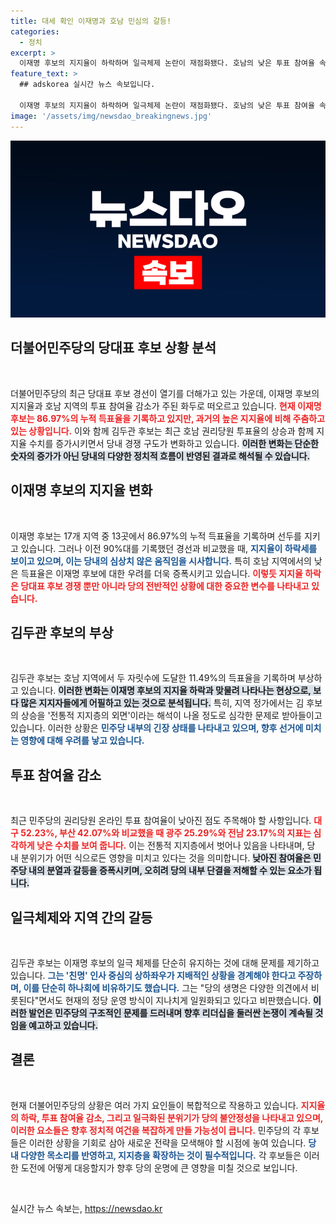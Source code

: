 ```yaml
---
title: 대세 확인 이재명과 호남 민심의 갈등!
categories:
  - 정치
excerpt: >
  이재명 후보의 지지율이 하락하며 일극체제 논란이 재점화됐다. 호남의 낮은 투표 참여율 속 김두관 후보는 두 자릿수로 상승하고, 혁신회의가 하나회 소리 듣는 상황이 심화되고 있다. 과연 민주당의 향방은? 클릭해 더 알아보세요!
feature_text: >
  ## adskorea 실시간 뉴스 속보입니다.

  이재명 후보의 지지율이 하락하며 일극체제 논란이 재점화됐다. 호남의 낮은 투표 참여율 속 김두관 후보는 두 자릿수로 상승하고, 혁신회의가 하나회 소리 듣는 상황이 심화되고 있다. 과연 민주당의 향방은? 클릭해 더 알아보세요!
image: '/assets/img/newsdao_breakingnews.jpg'
---
```


<p><img src="/assets/img/newsdao_breakingnews.jpg" alt="adskorea 속보" /></p>

<h2 data-ke-size="size26">더불어민주당의 당대표 후보 상황 분석</h2>

<p data-ke-size="size16">&nbsp;</p>

<p>더불어민주당의 최근 당대표 후보 경선이 열기를 더해가고 있는 가운데, 이재명 후보의 지지율과 호남 지역의 투표 참여율 감소가 주된 화두로 떠오르고 있습니다. <b><span style="color: #ee2323;">현재 이재명 후보는 86.97%의 누적 득표율을 기록하고 있지만, 과거의 높은 지지율에 비해 주춤하고 있는 상황입니다.</span></b> 이와 함께 김두관 후보는 최근 호남 권리당원 투표율의 상승과 함께 지지율 수치를 증가시키면서 당내 경쟁 구도가 변화하고 있습니다. <b><span style="background-color: #21538527;">이러한 변화는 단순한 숫자의 증가가 아닌 당내의 다양한 정치적 흐름이 반영된 결과로 해석될 수 있습니다.</span></b></p>

<h2 data-ke-size="size26">이재명 후보의 지지율 변화</h2>

<p data-ke-size="size16">&nbsp;</p>

<p>이재명 후보는 17개 지역 중 13곳에서 86.97%의 누적 득표율을 기록하며 선두를 지키고 있습니다. 그러나 이전 90%대를 기록했던 경선과 비교했을 때, <b><span style="color: #1a5490;">지지율이 하락세를 보이고 있으며, 이는 당내의 심상치 않은 움직임을 시사합니다.</span></b> 특히 호남 지역에서의 낮은 득표율은 이재명 후보에 대한 우려를 더욱 증폭시키고 있습니다. <b><span style="color: #ee2323;">이렇듯 지지율 하락은 당대표 후보 경쟁 뿐만 아니라 당의 전반적인 상황에 대한 중요한 변수를 나타내고 있습니다.</span></b></p>

<h2 data-ke-size="size26">김두관 후보의 부상</h2>

<p data-ke-size="size16">&nbsp;</p>

<p>김두관 후보는 호남 지역에서 두 자릿수에 도달한 11.49%의 득표율을 기록하며 부상하고 있습니다. <b><span style="background-color: #21538527;">이러한 변화는 이재명 후보의 지지율 하락과 맞물려 나타나는 현상으로, 보다 많은 지지자들에게 어필하고 있는 것으로 분석됩니다.</span></b> 특히, 지역 정가에서는 김 후보의 상승을 '전통적 지지층의 외면'이라는 해석이 나올 정도로 심각한 문제로 받아들이고 있습니다. 이러한 상황은 <b><span style="color: #1a5490;">민주당 내부의 긴장 상태를 나타내고 있으며, 향후 선거에 미치는 영향에 대해 우려를 낳고 있습니다.</span></b></p>

<h2 data-ke-size="size26">투표 참여율 감소</h2>

<p data-ke-size="size16">&nbsp;</p>

<p>최근 민주당의 권리당원 온라인 투표 참여율이 낮아진 점도 주목해야 할 사항입니다. <b><span style="color: #ee2323;">대구 52.23%, 부산 42.07%와 비교했을 때 광주 25.29%와 전남 23.17%의 지표는 심각하게 낮은 수치를 보여 줍니다.</span></b> 이는 전통적 지지층에서 벗어나 있음을 나타내며, 당 내 분위기가 어떤 식으로든 영향을 미치고 있다는 것을 의미합니다. <b><span style="background-color: #21538527;">낮아진 참여율은 민주당 내의 분열과 갈등을 증폭시키며, 오히려 당의 내부 단결을 저해할 수 있는 요소가 됩니다.</span></b></p>

<h2 data-ke-size="size26">일극체제와 지역 간의 갈등</h2>

<p data-ke-size="size16">&nbsp;</p>

<p>김두관 후보는 이재명 후보의 일극 체제를 단순히 유지하는 것에 대해 문제를 제기하고 있습니다. <b><span style="color: #1a5490;">그는 '친명' 인사 중심의 상하좌우가 지배적인 상황을 경계해야 한다고 주장하며, 이를 단순히 하나회에 비유하기도 했습니다.</span></b> 그는 "당의 생명은 다양한 의견에서 비롯된다"면서도 현재의 정당 운영 방식이 지나치게 일원화되고 있다고 비판했습니다. <b><span style="background-color: #21538527;">이러한 발언은 민주당의 구조적인 문제를 드러내며 향후 리더십을 둘러싼 논쟁이 계속될 것임을 예고하고 있습니다.</span></b></p>

<h2 data-ke-size="size26">결론</h2>

<p data-ke-size="size16">&nbsp;</p>

<p>현재 더불어민주당의 상황은 여러 가지 요인들이 복합적으로 작용하고 있습니다. <b><span style="color: #ee2323;">지지율의 하락, 투표 참여율 감소, 그리고 일극화된 분위기가 당의 불안정성을 나타내고 있으며, 이러한 요소들은 향후 정치적 여건을 복잡하게 만들 가능성이 큽니다.</span></b> 민주당의 각 후보들은 이러한 상황을 기회로 삼아 새로운 전략을 모색해야 할 시점에 놓여 있습니다. <b><span style="color: #1a5490;">당 내 다양한 목소리를 반영하고, 지지층을 확장하는 것이 필수적입니다.</span></b> 각 후보들은 이러한 도전에 어떻게 대응할지가 향후 당의 운명에 큰 영향을 미칠 것으로 보입니다. </p>

<p data-ke-size="size16">&nbsp;</p>
실시간 뉴스 속보는, <a href="https://newsdao.kr" rel="dofollow">https://newsdao.kr</a>


